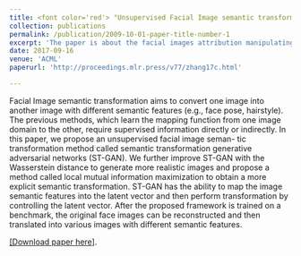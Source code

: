 ```yaml
---
title: <font color='red'> "Unsupervised Facial Image semantic transformation using Generative Adversarial Networks"</font>
collection: publications
permalink: /publication/2009-10-01-paper-title-number-1
excerpt: 'The paper is about the facial images attribution manipulating using Generative Adversarial Networks in the unsupervised case.'
date: 2017-09-16
venue: 'ACML'
paperurl: 'http://proceedings.mlr.press/v77/zhang17c.html'

---
```

Facial Image semantic transformation aims to convert one image into another image with
different semantic features (e.g., face pose, hairstyle). The previous methods, which learn
the mapping function from one image domain to the other, require supervised information
directly or indirectly. In this paper, we propose an unsupervised facial image seman-
tic transformation method called semantic transformation generative adversarial networks
(ST-GAN). We further improve ST-GAN with the Wasserstein distance to generate more
realistic images and propose a method called local mutual information maximization to
obtain a more explicit semantic transformation. ST-GAN has the ability to map the image
semantic features into the latent vector and then perform transformation by controlling
the latent vector. After the proposed framework is trained on a benchmark, the original
face images can be reconstructed and then translated into various images with different
semantic features.

[[Download paper here]](http://proceedings.mlr.press/v77/zhang17c.html).

